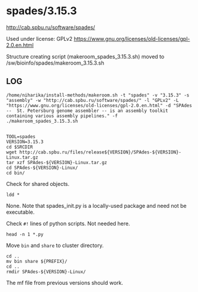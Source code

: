 spades/3.15.3
========================

<http://cab.spbu.ru/software/spades/>

Used under license:
GPLv2
<https://www.gnu.org/licenses/old-licenses/gpl-2.0.en.html>

Structure creating script (makeroom_spades_3.15.3.sh) moved to /sw/bioinfo/spades/makeroom_3.15.3.sh

LOG
---

    /home/niharika/install-methods/makeroom.sh -t "spades" -v "3.15.3" -s "assembly" -w "http://cab.spbu.ru/software/spades/" -l "GPLv2" -L "https://www.gnu.org/licenses/old-licenses/gpl-2.0.en.html" -d "SPAdes --  St. Petersburg genome assembler -- is an assembly toolkit containing various assembly pipelines." -f
    ./makeroom_spades_3.15.3.sh


    TOOL=spades
    VERSION=3.15.3
    cd $SRCDIR
    wget http://cab.spbu.ru/files/release${VERSION}/SPAdes-${VERSION}-Linux.tar.gz
    tar xzf SPAdes-${VERSION}-Linux.tar.gz 
    cd SPAdes-${VERSION}-Linux/
    cd bin/

Check for shared objects.

    ldd *

None.  Note that spades_init.py is a locally-used package and need not be executable.

Check `#!` lines of python scripts.  Not needed here.

    head -n 1 *.py

Move `bin` and `share` to cluster directory.

    cd ..
    mv bin share ${PREFIX}/
    cd ..
    rmdir SPAdes-${VERSION}-Linux/

The mf file from previous versions should work.
